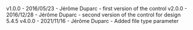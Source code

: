 v1.0.0 - 2016/05/23 - Jérôme Duparc - first version of the control
v2.0.0 - 2016/12/28 - Jérôme Duparc - second version of the control for design 5.4.5
v4.0.0 - 2021/11/16 - Jérôme Duparc - Added file type parameter